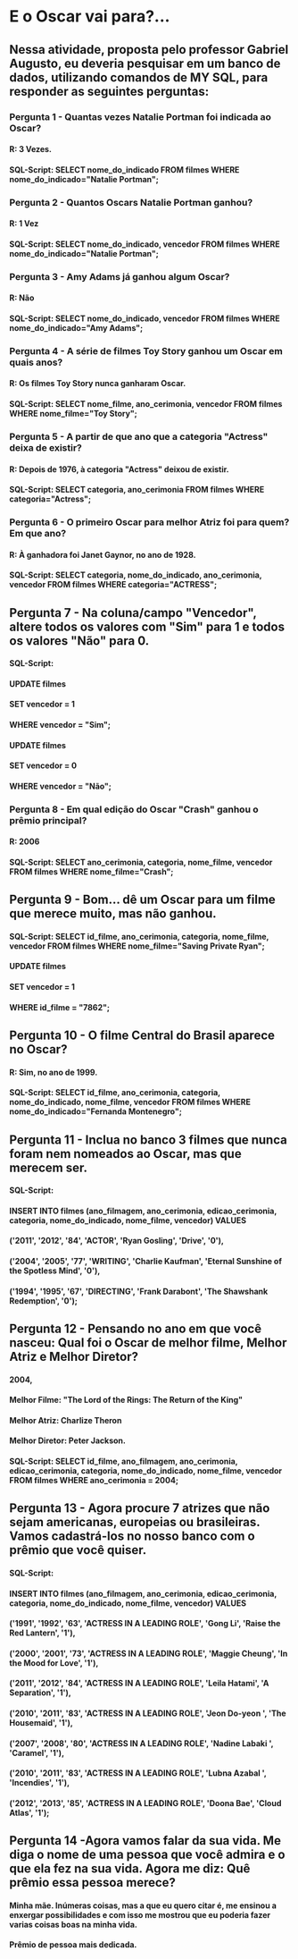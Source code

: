 # E o Oscar vai para?...

## Nessa atividade, proposta pelo professor Gabriel Augusto, eu deveria pesquisar em um banco de dados, utilizando comandos de MY SQL, para responder as seguintes perguntas:

### Pergunta 1 - Quantas vezes Natalie Portman foi indicada ao Oscar?
####  R: 3 Vezes.
####  SQL-Script: SELECT nome_do_indicado FROM filmes WHERE nome_do_indicado="Natalie Portman";

### Pergunta 2 - Quantos Oscars Natalie Portman ganhou?
####  R: 1 Vez 
####  SQL-Script: SELECT nome_do_indicado, vencedor FROM filmes WHERE nome_do_indicado="Natalie Portman";

### Pergunta 3 - Amy Adams já ganhou algum Oscar?
####  R: Não
####  SQL-Script: SELECT nome_do_indicado, vencedor FROM filmes WHERE nome_do_indicado="Amy Adams";

### Pergunta 4 -  A série de filmes Toy Story ganhou um Oscar em quais anos?
#### R: Os filmes Toy Story nunca ganharam Oscar.
#### SQL-Script: SELECT nome_filme, ano_cerimonia, vencedor FROM filmes WHERE nome_filme="Toy Story";

### Pergunta 5 - A partir de que ano que a categoria "Actress" deixa de existir? 
#### R: Depois de 1976, à categoria "Actress" deixou de existir.
#### SQL-Script: SELECT categoria, ano_cerimonia FROM filmes WHERE categoria="Actress";

### Pergunta 6 -  O primeiro Oscar para melhor Atriz foi para quem? Em que ano?
#### R: À ganhadora foi Janet Gaynor, no ano de 1928.
#### SQL-Script: SELECT categoria, nome_do_indicado, ano_cerimonia, vencedor FROM filmes WHERE categoria="ACTRESS";

## Pergunta 7 - Na coluna/campo "Vencedor", altere todos os valores com "Sim" para 1 e todos os valores "Não" para 0.
#### SQL-Script:

#### UPDATE filmes
#### SET vencedor = 1
#### WHERE vencedor = "Sim";

#### UPDATE filmes
#### SET vencedor = 0
#### WHERE vencedor = "Não";


### Pergunta 8 - Em qual edição do Oscar "Crash" ganhou o prêmio principal?
#### R: 2006 
#### SQL-Script: SELECT ano_cerimonia, categoria, nome_filme, vencedor FROM filmes WHERE nome_filme="Crash";

## Pergunta 9 - Bom... dê um Oscar para um filme que merece muito, mas não ganhou.
#### SQL-Script: SELECT id_filme, ano_cerimonia, categoria, nome_filme, vencedor FROM filmes WHERE nome_filme="Saving Private Ryan";

#### UPDATE filmes
#### SET vencedor = 1
#### WHERE id_filme = "7862";

## Pergunta 10 - O filme Central do Brasil aparece no Oscar?
#### R: Sim, no ano de 1999.
#### SQL-Script: SELECT id_filme, ano_cerimonia, categoria, nome_do_indicado, nome_filme, vencedor FROM filmes WHERE nome_do_indicado="Fernanda Montenegro";

## Pergunta 11 - Inclua no banco 3 filmes que nunca foram nem nomeados ao Oscar, mas que merecem ser. 
#### SQL-Script: 
#### INSERT INTO filmes (ano_filmagem, ano_cerimonia, edicao_cerimonia, categoria, nome_do_indicado, nome_filme, vencedor) VALUES 
#### ('2011', '2012', '84', 'ACTOR', 'Ryan Gosling', 'Drive', '0'), 
#### ('2004', '2005', '77', 'WRITING', 'Charlie Kaufman', 'Eternal Sunshine of the Spotless Mind', '0'), 
#### ('1994', '1995', '67', 'DIRECTING', 'Frank Darabont', 'The Shawshank Redemption', '0'); 

## Pergunta 12 - Pensando no ano em que você nasceu: Qual foi o Oscar de melhor filme, Melhor Atriz e Melhor Diretor?
#### 2004, 
#### Melhor Filme: "The Lord of the Rings: The Return of the King"
#### Melhor Atriz: Charlize Theron
#### Melhor Diretor: Peter Jackson.
#### SQL-Script: SELECT id_filme, ano_filmagem, ano_cerimonia, edicao_cerimonia, categoria, nome_do_indicado, nome_filme, vencedor FROM filmes WHERE ano_cerimonia = 2004;

## Pergunta 13 - Agora procure 7 atrizes que não sejam americanas, europeias ou brasileiras.  Vamos cadastrá-los no nosso banco com o prêmio que você quiser. 
#### SQL-Script: 
#### INSERT INTO filmes (ano_filmagem, ano_cerimonia, edicao_cerimonia, categoria, nome_do_indicado, nome_filme, vencedor) VALUES 
#### ('1991', '1992', '63', 'ACTRESS IN A LEADING ROLE', 'Gong Li', 'Raise the Red Lantern', '1'),
#### ('2000', '2001', '73', 'ACTRESS IN A LEADING ROLE', 'Maggie Cheung', 'In the Mood for Love', '1'),
#### ('2011', '2012', '84', 'ACTRESS IN A LEADING ROLE', 'Leila Hatami', 'A Separation', '1'),
#### ('2010', '2011', '83', 'ACTRESS IN A LEADING ROLE', 'Jeon Do-yeon ', 'The Housemaid', '1'),
#### ('2007', '2008', '80', 'ACTRESS IN A LEADING ROLE', 'Nadine Labaki ', 'Caramel', '1'),
#### ('2010', '2011', '83', 'ACTRESS IN A LEADING ROLE', 'Lubna Azabal ', 'Incendies', '1'),
#### ('2012', '2013', '85', 'ACTRESS IN A LEADING ROLE', 'Doona Bae', 'Cloud Atlas', '1');

## Pergunta 14 -Agora vamos falar da sua vida. Me diga o nome de uma pessoa que você admira e o que ela fez na sua vida. Agora me diz: Quê prêmio essa pessoa merece?  
#### Minha mãe. Inúmeras coisas, mas a que eu quero citar é, me ensinou a enxergar possibilidades e com isso me mostrou que eu poderia fazer varias coisas boas na minha vida.
#### Prêmio de pessoa mais dedicada. 
